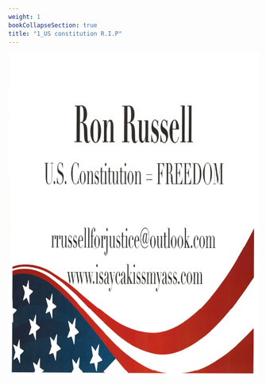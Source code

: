 ```yaml
---
weight: 1
bookCollapseSection: true
title: "1_US constitution R.I.P"
---
```


![us_constitution_rip](jpg2/scan0073_1.jpg)

